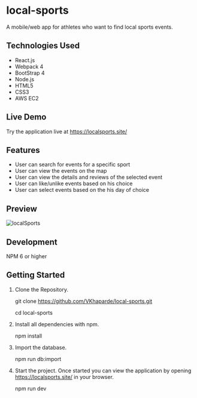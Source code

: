 #  local-sports
A mobile/web app for athletes who want to find local sports events.
## Technologies Used
* React.js
* Webpack 4
* BootStrap 4
* Node.js
* HTML5
* CSS3
* AWS EC2
## Live Demo
Try the application live at https://localsports.site/
## Features
* User can search for events for a specific sport
* User can view the events on the map
* User can view the details and reviews of the selected event
* User can like/unlike events based on his choice
* User can select events based on the his day of choice
## Preview
![localSports](https://user-images.githubusercontent.com/54192822/71132058-634ac900-21ee-11ea-95e6-33caac26028c.png)
## Development
NPM 6 or higher
## Getting Started
1. Clone the Repository.

    git clone https://github.com/VKhaparde/local-sports.git
  
    cd local-sports
  
2. Install all dependencies with npm.

    npm install
  
3. Import the database.

    npm run db:import
  
4. Start the project. Once started you can view the application by opening https://localsports.site/ in your browser.  

    npm run dev
  
